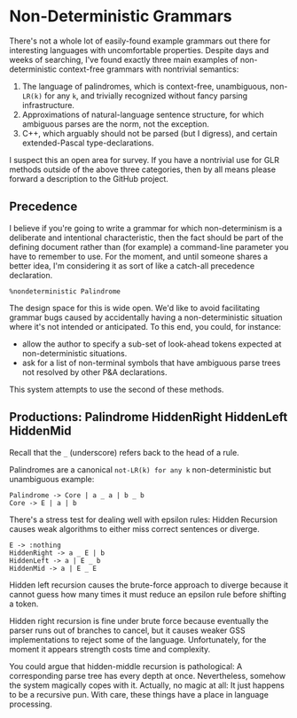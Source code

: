 # Non-Deterministic Grammars

There's not a whole lot of easily-found example grammars out there for interesting languages
with uncomfortable properties. Despite days and weeks of searching, I've found exactly three
main examples of non-deterministic context-free grammars with nontrivial semantics:

1. The language of palindromes, which is context-free, unambiguous, non-`LR(k)` for any `k`, and
trivially recognized without fancy parsing infrastructure.
2. Approximations of natural-language sentence structure, for which ambiguous parses are the
norm, not the exception. 
3. C++, which arguably should not be parsed (but I digress), and certain extended-Pascal
type-declarations.

I suspect this an open area for survey. If you have a nontrivial use for GLR methods
outside of the above three categories, then by all means please forward a description to the
GitHub project. 

## Precedence
I believe if you're going to write a grammar for which non-determinism is a deliberate
and intentional characteristic, then the fact should be part of the defining document rather
than (for example) a command-line parameter you have to remember to use. For the moment,
and until someone shares a better idea, I'm considering it as sort of like a catch-all
precedence declaration.
```
%nondeterministic Palindrome
```
The design space for this is wide open. We'd like to avoid facilitating grammar bugs
caused by accidentally having a non-deterministic situation where it's not intended or
anticipated. To this end, you could, for instance:
* allow the author to specify a sub-set of look-ahead tokens expected at non-deterministic
situations.
* ask for a list of non-terminal symbols that have ambiguous parse trees not resolved by
other P&A declarations.

This system attempts to use the second of these methods.

## Productions: Palindrome HiddenRight HiddenLeft HiddenMid
Recall that the `_` (underscore) refers back to the head of a rule.

Palindromes are a canonical `not-LR(k) for any k` non-deterministic but unambiguous example:
```
Palindrome -> Core | a _ a | b _ b
Core -> E | a | b
```

There's a stress test for dealing well with epsilon rules:
Hidden Recursion causes weak algorithms to either miss
correct sentences or diverge. 

```
E -> :nothing
HiddenRight -> a _ E | b
HiddenLeft -> a | E _ b
HiddenMid -> a | E _ E 
```

Hidden left recursion causes the brute-force approach to
diverge because it cannot guess how many times it must
reduce an epsilon rule before shifting a token.

Hidden right recursion is fine under brute force because eventually
the parser runs out of branches to cancel, but it causes weaker GSS
implementations to reject some of the language. Unfortunately, for
the moment it appears strength costs time and complexity.

You could argue that hidden-middle recursion is pathological:
A corresponding parse tree has every depth at once. Nevertheless,
somehow the system magically copes with it. Actually, no magic at all:
It just happens to be a recursive pun. With care, these things
have a place in language processing.
